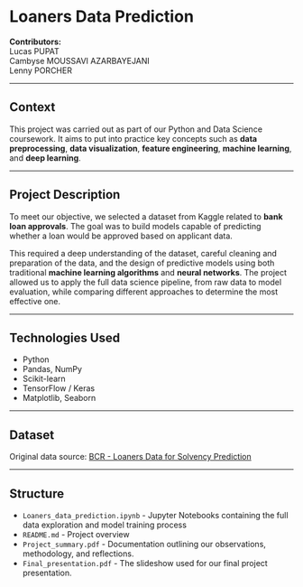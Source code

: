 # Loaners Data Prediction

**Contributors:**  
Lucas PUPAT  
Cambyse MOUSSAVI AZARBAYEJANI  
Lenny PORCHER

---

## Context

This project was carried out as part of our Python and Data Science coursework. It aims to put into practice key concepts such as **data preprocessing**, **data visualization**, **feature engineering**, **machine learning**, and **deep learning**.

---

## Project Description

To meet our objective, we selected a dataset from Kaggle related to **bank loan approvals**. The goal was to build models capable of predicting whether a loan would be approved based on applicant data.

This required a deep understanding of the dataset, careful cleaning and preparation of the data, and the design of predictive models using both traditional **machine learning algorithms** and **neural networks**. The project allowed us to apply the full data science pipeline, from raw data to model evaluation, while comparing different approaches to determine the most effective one.

---

## Technologies Used

- Python
- Pandas, NumPy
- Scikit-learn
- TensorFlow / Keras
- Matplotlib, Seaborn

---

## Dataset

Original data source: [BCR - Loaners Data for Solvency Prediction](https://www.kaggle.com/datasets/benjamincornurota/bcr-loaners-data-for-solvency-prediction/data)

---

## Structure

- `Loaners_data_prediction.ipynb` - Jupyter Notebooks containing the full data exploration and model training process
- `README.md` - Project overview
- `Project_summary.pdf` - Documentation outlining our observations, methodology, and reflections.
- `Final_presentation.pdf` - The slideshow used for our final project presentation.
